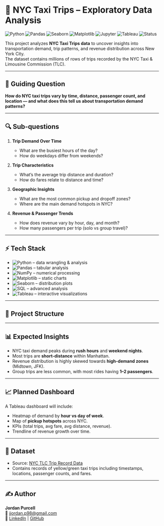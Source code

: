 # 🚕 NYC Taxi Trips – Exploratory Data Analysis

![Python](https://img.shields.io/badge/Python-3.12-blue?logo=python)
![Pandas](https://img.shields.io/badge/Pandas-Data_Analysis-lightblue?logo=pandas)
![Seaborn](https://img.shields.io/badge/Seaborn-Visualization-orange?logo=python)
![Matplotlib](https://img.shields.io/badge/Matplotlib-Visualization-green?logo=python)
![Jupyter](https://img.shields.io/badge/Jupyter-Notebook-orange?logo=jupyter)
![Tableau](https://img.shields.io/badge/Tableau-Dashboard-blue?logo=tableau)
![Status](https://img.shields.io/badge/Status-In_Progress-yellow)

This project analyzes **NYC Taxi Trips data** to uncover insights into transportation demand, trip patterns, and revenue distribution across New York City.  
The dataset contains millions of rows of trips recorded by the NYC Taxi & Limousine Commission (TLC).

---

## 🎯 Guiding Question
**How do NYC taxi trips vary by time, distance, passenger count, and location — and what does this tell us about transportation demand patterns?**

---

## 🔍 Sub-questions
1. **Trip Demand Over Time**
   - What are the busiest hours of the day?  
   - How do weekdays differ from weekends?  

2. **Trip Characteristics**
   - What’s the average trip distance and duration?  
   - How do fares relate to distance and time?  

3. **Geographic Insights**
   - What are the most common pickup and dropoff zones?  
   - Where are the main demand hotspots in NYC?  

4. **Revenue & Passenger Trends**
   - How does revenue vary by hour, day, and month?  
   - How many passengers per trip (solo vs group travel)?  

---

## ⚡ Tech Stack
- ![Python](https://img.shields.io/badge/Python-3.12-blue?logo=python) – data wrangling & analysis  
- ![Pandas](https://img.shields.io/badge/Pandas-Data_Cleaning-lightblue?logo=pandas) – tabular analysis  
- ![NumPy](https://img.shields.io/badge/NumPy-Numerical_Computing-orange?logo=numpy) – numerical processing  
- ![Matplotlib](https://img.shields.io/badge/Matplotlib-Visualization-green?logo=python) – static charts  
- ![Seaborn](https://img.shields.io/badge/Seaborn-Statistical_Visuals-yellow?logo=python) – distribution plots  
- ![SQL](https://img.shields.io/badge/SQL-Queries-lightgrey?logo=postgresql) – advanced analysis  
- ![Tableau](https://img.shields.io/badge/Tableau-Dashboards-blue?logo=tableau) – interactive visualizations

---

## 📂 Project Structure


---

## 📊 Expected Insights
- NYC taxi demand peaks during **rush hours** and **weekend nights**.  
- Most trips are **short-distance** within Manhattan.  
- Revenue distribution is highly skewed towards **high-demand zones** (Midtown, JFK).  
- Group trips are less common, with most rides having **1–2 passengers**.

---

## 📈 Planned Dashboard
A Tableau dashboard will include:  
- Heatmap of demand by **hour vs day of week**.  
- Map of **pickup hotspots** across NYC.  
- KPIs (total trips, avg fare, avg distance, revenue).  
- Trendline of revenue growth over time.

---

## 📑 Dataset
- Source: [NYC TLC Trip Record Data](https://www.nyc.gov/assets/tlc/pages/tlc-trip-record-data)  
- Contains records of yellow/green taxi trips including timestamps, locations, passenger counts, and fares.

---

## ✍️ Author
**Jordan Purcell**  
📧 [jjordan.p98@gmail.com](mailto:jjordan.p98@gmail.com)  
🔗 [LinkedIn](https://www.linkedin.com/in/jordan-purcell-07352523a/) | [GitHub](https://github.com/JJJJordy)
